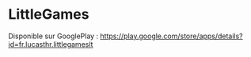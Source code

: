 # LittleGames

Disponible sur GooglePlay : https://play.google.com/store/apps/details?id=fr.lucasthr.littlegameslt
